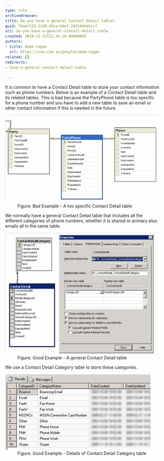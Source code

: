 ```yaml
---
type: rule
archivedreason: 
title: Do you have a general Contact Detail table?
guid: 7baaf129-21d8-49ca-b0ef-2031044d3ccf
uri: do-you-have-a-general-contact-detail-table
created: 2019-11-22T21:41:18.0000000Z
authors:
- title: Adam Cogan
  url: https://ssw.com.au/people/adam-cogan
related: []
redirects:
- have-a-general-contact-detail-table

---
```


It is common to have a Contact Detail table to store your contact information such as phone numbers. Below is an example of a Contact Detail table and its related tables. This is bad because the PartyPhone table is too specific for a phone number and you have to add a new table to save an email or other contact information if this is needed in the future.

<!--endintro-->
<dl class="badImage"><dt><img src="ContactDetailTable_bad.png" alt="ContactDetailTable_bad.png"></dt><dd>Figure: Bad Example - A too specific Contact Detail table</dd></dl>
We normally have a general Contact Detail table that includes all the different categories of phone numbers, whether it is shared or primary plus emails all in the same table.
<dl class="goodImage"><dt><img src="ContactDetailTable_good.png" alt="ContactDetailTable_good.png"></dt><dd>Figure: Good Example - A general Contact Detail table</dd></dl>
We use a Contact Detail Category table to store these categories.
<dl class="goodImage"><dt><img src="ContactDetailCategoryTable.png" alt="ContactDetailCategoryTable.png"><br></dt><dd>Figure: Good Example - Details of Contact Detail Category table<span style="color:#444444;"></span></dd></dl>
